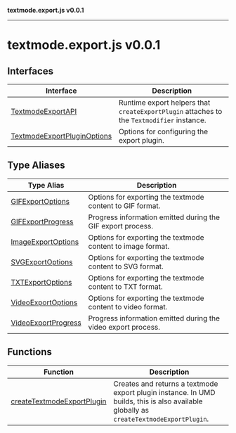 **textmode.export.js v0.0.1**

***

# textmode.export.js v0.0.1

## Interfaces

| Interface | Description |
| ------ | ------ |
| [TextmodeExportAPI](interfaces/TextmodeExportAPI.md) | Runtime export helpers that `createExportPlugin` attaches to the `Textmodifier` instance. |
| [TextmodeExportPluginOptions](interfaces/TextmodeExportPluginOptions.md) | Options for configuring the export plugin. |

## Type Aliases

| Type Alias | Description |
| ------ | ------ |
| [GIFExportOptions](type-aliases/GIFExportOptions.md) | Options for exporting the textmode content to GIF format. |
| [GIFExportProgress](type-aliases/GIFExportProgress.md) | Progress information emitted during the GIF export process. |
| [ImageExportOptions](type-aliases/ImageExportOptions.md) | Options for exporting the textmode content to image format. |
| [SVGExportOptions](type-aliases/SVGExportOptions.md) | Options for exporting the textmode content to SVG format. |
| [TXTExportOptions](type-aliases/TXTExportOptions.md) | Options for exporting the textmode content to TXT format. |
| [VideoExportOptions](type-aliases/VideoExportOptions.md) | Options for exporting the textmode content to video format. |
| [VideoExportProgress](type-aliases/VideoExportProgress.md) | Progress information emitted during the video export process. |

## Functions

| Function | Description |
| ------ | ------ |
| [createTextmodeExportPlugin](functions/createTextmodeExportPlugin.md) | Creates and returns a textmode export plugin instance. In UMD builds, this is also available globally as `createTextmodeExportPlugin`. |
